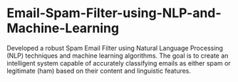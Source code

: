 # Email-Spam-Filter-using-NLP-and-Machine-Learning
Developed a robust Spam Email Filter using Natural Language Processing (NLP) techniques and machine learning algorithms. The goal is to create an intelligent system capable of accurately classifying emails as either spam or legitimate (ham) based on their content and linguistic features.
